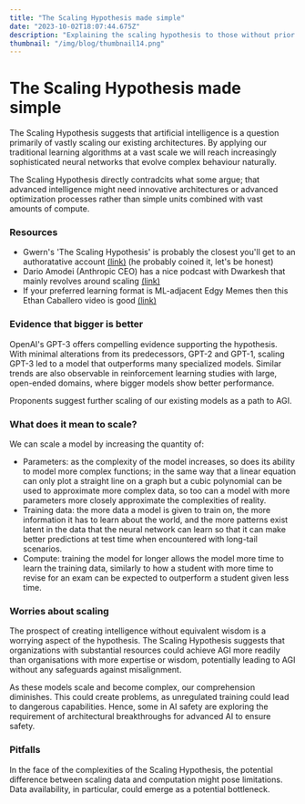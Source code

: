 ```yaml
---
title: "The Scaling Hypothesis made simple"
date: "2023-10-02T18:07:44.675Z"
description: "Explaining the scaling hypothesis to those without prior context"
thumbnail: "/img/blog/thumbnail14.png"
---
```

# The Scaling Hypothesis made simple
The Scaling Hypothesis suggests that artificial intelligence is a question primarily of vastly scaling our existing architectures. By applying our traditional learning algorithms at a vast scale we will reach increasingly sophisticated neural networks that evolve complex behaviour naturally.

The Scaling Hypothesis directly contradcits what some argue; that advanced intelligence might need innovative architectures or advanced optimization processes rather than simple units combined with vast amounts of compute. 

### Resources
- Gwern's 'The Scaling Hypothesis' is probably the closest you'll get to an authoratative account [(link)](https://gwern.net/scaling-hypothesis) (he probably coined it, let's be honest) 
- Dario Amodei (Anthropic CEO) has a nice podcast with Dwarkesh that mainly revolves around scaling [(link)](https://www.dwarkeshpatel.com/p/dario-amodei#details)
- If your preferred learning format is ML-adjacent Edgy Memes then this Ethan Caballero video is good [(link)](https://www.youtube.com/watch?v=UPlv-lFWITI)

### Evidence that bigger is better

OpenAI's GPT-3 offers compelling evidence supporting the hypothesis. With minimal alterations from its predecessors, GPT-2 and GPT-1, scaling GPT-3 led to a model that outperforms many specialized models. Similar trends are also observable in reinforcement learning studies with large, open-ended domains, where bigger models show better performance.

Proponents suggest further scaling of our existing models as a path to AGI. 

### What does it mean to scale?

We can scale a model by increasing the quantity of:
- Parameters: as the complexity of the model increases, so does its ability to model more complex functions; in the same way that a linear equation can only plot a straight line on a graph but a cubic polynomial can be used to approximate more complex data, so too can a model with more parameters more closely approximate the complexities of reality.
- Training data: the more data a model is given to train on, the more information it has to learn about the world, and the more patterns exist latent in the data that the neural network can learn so that it can make better predictions at test time when encountered with long-tail scenarios.
- Compute: training the model for longer allows the model more time to learn the training data, similarly to how a student with more time to revise for an exam can be expected to outperform a student given less time.

### Worries about scaling

The prospect of creating intelligence without equivalent wisdom is a worrying aspect of the hypothesis. The Scaling Hypothesis suggests that organizations with substantial resources could achieve AGI more readily than organisations with more expertise or wisdom, potentially leading to AGI without any safeguards against misalignment.

As these models scale and become complex, our comprehension diminishes. This could create problems, as unregulated training could lead to dangerous capabilities. Hence, some in AI safety are exploring the requirement of architectural breakthroughs for advanced AI to ensure safety.

### Pitfalls

In the face of the complexities of the Scaling Hypothesis, the potential difference between scaling data and computation might pose limitations. Data availability, in particular, could emerge as a potential bottleneck. 
